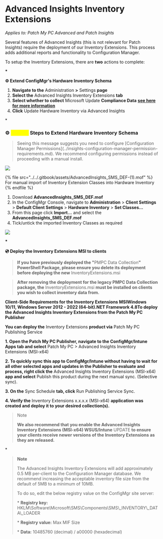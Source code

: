 # Advanced Insights Inventory Extensions

_Applies to: Patch My PC Advanced and Patch Insights_

Several features of Advanced Insights (this is not relevant for Patch Insights) require the deployment of our Inventory Extensions. This process adds additional reports and functionality to Configuration Manager.

To setup the Inventory Extensions, there are **two** actions to complete:

**\***

**⚙ Extend ConfigMgr's Hardware Inventory Schema**

1. **Navigate to the** Administration **>** Settings **page**
2. **Select the** Advanced Insights Inventory Extensions **tab**
3. **Select whether to collect** Microsoft Update **Compliance Data** [**see here for more information**](../advanced-insights-and-microsoft-updates-inventory.md)
4. **Click** Update Hardware Inventory via Advanced Insights

\*

### ⚙ <mark style="color:yellow;">Manual</mark> Steps to Extend Hardware Inventory Schema

> Seeing this message suggests you need to configure \[Configuration Manager Permissions]\(../insights-configuration-manager-permission-requirements.md). We recommend configuring permissions instead of proceeding with a manual install.

![](../../.gitbook/assets/image002-\(2\).png)

{% file src="../../.gitbook/assets/AdvancedInsights_SMS_DEF-(1).mof" %}
For manual import of Inventory Extension Classes into Hardware Inventory
{% endfile %}

1. Download **AdvancedInsights\_SMS\_DEF.mof**
2. In the ConfigMgr Console, navigate to **Administration** > **Client Settings** > **Default Client Settings** > **Hardware Inventory** > **Set Classes...**
3. From this page click **Import...** and select the **AdvancedInsights\_SMS\_DEF.mof**
4. Tick/untick the imported Inventory Classes as required

![](../../.gitbook/assets/image-\(1258\).png)

**\***

**💿 Deploy the Inventory Extensions MSI to clients**

> **If you have previously deployed the "**&#x50;MPC Data Collectio&#x6E;**" PowerShell Package, please ensure you delete its deployment before deploying the new** InventoryExtensions.msi

> **After removing the deployment for the legacy PMPC Data Collection package, the** InventoryExtensions.msi **must be installed on clients you wish to collect inventory data from.**

**Client-Side Requirements for the Inventory Extensions MSIWindows 10/11, Windows Server 2012 - 2022 (64-bit).NET Framework 4.8To deploy the Advanced Insights Inventory Extensions from the Patch My PC Publisher**

**You can deploy the** Inventory Extensions **product via** Patch My PC Publishing Service

**1. Open the Patch My PC Publisher, navigate to the ConfigMgr/Intune Apps tab and select** Patch My PC > Advanced Insights Inventory Extensions (MSI-x64)

**2. To quickly sync this app to ConfigMgr/Intune without having to wait for all other selected apps and updates in the Publisher to evaluate and process, right click the** Advanced Insights Inventory Extensions (MSI-x64) **app and select** Publish this product during the next manual sync. (Selective sync).

**3. On the** Sync Schedule **tab, click** Run Publishing Service Sync.

**4. Verify the** Inventory Extensions x.x.x.x (MSI-x64) **application was created and deploy it to your desired collection(s).**

> Note
>
> **We also recommend that you enable the Advanced Insights Inventory Extensions (MSI-x64) WSUS/Intune** UPDATE **to ensure your clients receive newer versions of the Inventory Extensions as they are released.**

\*

> **Note**
>
> The Advanced Insights Inventory Extensions will add approximately 0.5 MB per-client to the Configuration Manager database. We recommend increasing the acceptable inventory file size from the default of 5MB to a minimum of 10MB.
>
> To do so, edit the below registry value on the ConfigMgr site server:
>
> \* **Registry key:** HKLM\Software\Microsoft\SMS\Components\SMS\\\_INVENTORY\\\_DATA\\\_LOADER
>
> \* **Registry value:** Max MIF Size
>
> \* **Data:** 10485760 (decimal) / a00000 (hexadecimal)
